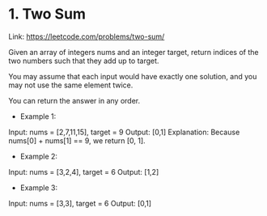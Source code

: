 # 1. Two Sum

Link: https://leetcode.com/problems/two-sum/

Given an array of integers nums and an integer target, return indices of the two numbers such that they add up to target.

You may assume that each input would have exactly one solution, and you may not use the same element twice.

You can return the answer in any order.

- Example 1:

Input: nums = [2,7,11,15], target = 9
Output: [0,1]
Explanation: Because nums[0] + nums[1] == 9, we return [0, 1].

- Example 2:

Input: nums = [3,2,4], target = 6
Output: [1,2]

- Example 3:

Input: nums = [3,3], target = 6
Output: [0,1]
